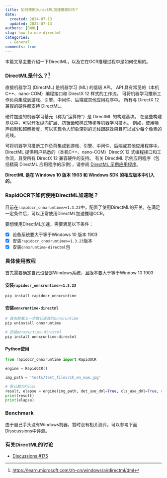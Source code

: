 ```yaml
---
title: 如何使用DirectML加速推理OCR？
date:
  created: 2024-07-13
  updated: 2024-07-13
authors: [SWHL]
slug: how-to-use-directml
categories:
  - General
comments: true
---
```


本篇文章主要介绍一下DirectML，以及它在OCR推理过程中是如何使用的。

<!-- more -->

### DirectML是什么？[^microsoft]

直接机器学习 (DirectML) 是机器学习 (ML) 的低级 API。 API 具有常见的（本机 C++、nano-COM）编程接口和 DirectX 12 样式的工作流。 可将机器学习推断工作负荷集成到游戏、引擎、中间件、后端或其他应用程序中。 所有与 DirectX 12 兼容的硬件都支持 DirectML。

硬件加速的机器学习基元（称为“运算符”）是 DirectML 的构建基块。 在这些构建基块中，可以开发纵向扩展、抗锯齿和样式转移等机器学习技术。 例如，使用噪声抑制和超解析度，可以实现令人印象深刻的光线跟踪效果且可以减少每个像素的光线。

可将机器学习推断工作负荷集成到游戏、引擎、中间件、后端或其他应用程序中。 DirectML 提供用户熟悉的（本机C++、nano-COM）DirectX 12 式编程接口和工作流，且受所有 DirectX 12 兼容硬件的支持。 有关 DirectML 示例应用程序（包括精简 DirectML 应用程序的示例），请参阅 [DirectML 示例应用程序](https://learn.microsoft.com/zh-cn/windows/ai/directml/dml-min-app)。

**DirectML 是在 Windows 10 版本 1903 和 Windows SDK 的相应版本中引入的。**

### RapidOCR下如何使用DirectML加速呢？

目前在`rapidocr_onnxruntime>=1.3.23`中，配置了使用DirectML的开关。在满足一定条件后，可以正常使用DirectML加速推理OCR。

要想使用DirectML加速，需要满足以下条件：

- [x] 设备系统要大于等于Windows 10 版本 1903
- [x] 安装`rapidocr_onnxruntime>=1.3.23`版本
- [x] 安装`onnxruntime-directml`包

### 具体使用教程

首先需要确定自己设备是Windows系统，且版本要大于等于Window 10 1903

#### 安装`rapidocr_onnxruntime>=1.3.23`

```bash linenums="1"
pip install rapidocr_onnxruntime
```

#### 安装`onnxruntime-directml`

```bash linenums="1"
# 首先卸载上一步默认安装的onnxruntime
pip uninstall onnxruntime

# 安装onnxruntime-directml
pip install onnxruntime-directml
```

#### Python使用

```python linenums="1"
from rapidocr_onnxruntime import RapidOCR

engine = RapidOCR()

img_path = 'tests/test_files/ch_en_num.jpg'

# 默认都为False
result, elapse = engine(img_path, det_use_dml=True, cls_use_dml=True, rec_use_dml=True)
print(result)
print(elapse)
```

### Benchmark

由于自己手头没有Windows机器，暂时没有相关测评，可以参考下面Disscussions中评测。

### 有关DirectML的讨论

- [Discussions #175](https://github.com/RapidAI/RapidOCR/discussions/175)

[^microsoft]: <https://learn.microsoft.com/zh-cn/windows/ai/directml/dml>
